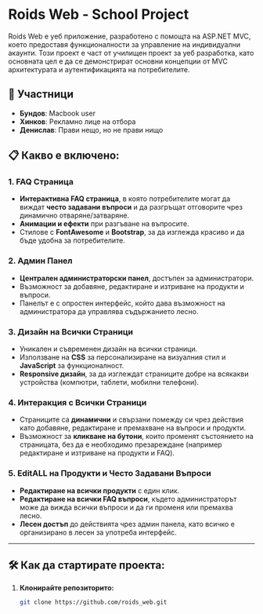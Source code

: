 # Roids Web - School Project

Roids Web е уеб приложение, разработено с помощта на ASP.NET MVC, което предоставя функционалности за управление на индивидуални акаунти. Този проект е част от училищен проект за уеб разработка, като основната цел е да се демонстрират основни концепции от MVC архитектурата и аутентификацията на потребителите.

## 📅 Участници
- **Бундов**: Macbook user
- **Хинков**: Рекламно лице на отбора
- **Денислав**: Прави нещо, но не прави нищо

## 📋 Какво е включено:

### 1. **FAQ Страница**
- **Интерактивна FAQ страница**, в която потребителите могат да виждат **често задавани въпроси** и да разгръщат отговорите чрез динамично отваряне/затваряне.
- **Анимации и ефекти** при разгъване на въпросите.
- Стилове с **FontAwesome** и **Bootstrap**, за да изглежда красиво и да бъде удобна за потребителите.

### 2. **Админ Панел**
- **Централен администраторски панел**, достъпен за администратори.
- Възможност за добавяне, редактиране и изтриване на продукти и въпроси.
- Панелът е с опростен интерфейс, който дава възможност на администратора да управлява съдържанието лесно.
  
### 3. **Дизайн на Всички Страници**
- Уникален и съвременен дизайн на всички страници.
- Използване на **CSS** за персонализиране на визуалния стил и **JavaScript** за функционалност.
- **Responsive дизайн**, за да изглеждат страниците добре на всякакви устройства (компютри, таблети, мобилни телефони).

### 4. **Интеракция с Всички Страници**
- Страниците са **динамични** и свързани помежду си чрез действия като добавяне, редактиране и премахване на въпроси и продукти.
- Възможност за **кликване на бутони**, които променят състоянието на страницата, без да е необходимо презареждане (например редактиране и изтриване на продукти и FAQ).
  
### 5. **EditALL на Продукти и Често Задавани Въпроси**
- **Редактиране на всички продукти** с един клик.
- **Редактиране на всички FAQ въпроси**, където администраторът може да вижда всички въпроси и да ги променя или премахва лесно.
- **Лесен достъп** до действията чрез админ панела, като всичко е организирано в лесен за употреба интерфейс.

---

## 🛠️ Как да стартирате проекта:

1. **Клонирайте репозиторито:**
   ```bash
   git clone https://github.com/roids_web.git

